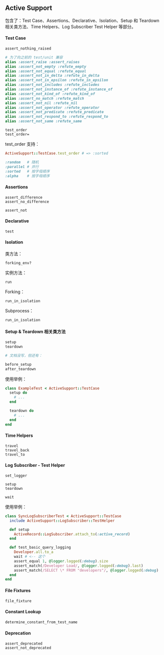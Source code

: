 ## Active Support

包含了：Test Case、Assertions、Declarative、Isolation、Setup 和 Teardown 相关类方法、Time Helpers、Log Subscriber Test Helper 等部分。

#### Test Case

```ruby
assert_nothing_raised

# 为了向之前的 test/unit 兼容
alias :assert_raise :assert_raises
alias :assert_not_empty :refute_empty
alias :assert_not_equal :refute_equal
alias :assert_not_in_delta :refute_in_delta
alias :assert_not_in_epsilon :refute_in_epsilon
alias :assert_not_includes :refute_includes
alias :assert_not_instance_of :refute_instance_of
alias :assert_not_kind_of :refute_kind_of
alias :assert_no_match :refute_match
alias :assert_not_nil :refute_nil
alias :assert_not_operator :refute_operator
alias :assert_not_predicate :refute_predicate
alias :assert_not_respond_to :refute_respond_to
alias :assert_not_same :refute_same
```

```
test_order
test_order=
```

test_order 支持：

```ruby
ActiveSupport::TestCase.test_order # => :sorted

:random   # 随机
:parallel # 并行
:sorted   # 按字母顺序
:alpha    # 按字母顺序
```

#### Assertions

```
assert_difference
assert_no_difference

assert_not
```

#### Declarative

```
test
```

#### Isolation

类方法：

```
forking_env?
```

实例方法：

```
run
```

Forking：

```
run_in_isolation
```

Subprocess：

```
run_in_isolation
```

#### Setup & Teardown 相关类方法

```ruby
setup
teardown

# 文档没写，但还有：

before_setup
after_teardown
```

使用举例：

```ruby
class ExampleTest < ActiveSupport::TestCase
  setup do
    # ...
  end

  teardown do
    # ...
  end
end
```

#### Time Helpers

```
travel
travel_back
travel_to
```

#### Log Subscriber - Test Helper

```
set_logger

setup
teardown

wait
```

使用举例：

```ruby
class SyncLogSubscriberTest < ActiveSupport::TestCase
  include ActiveSupport::LogSubscriber::TestHelper

  def setup
    ActiveRecord::LogSubscriber.attach_to(:active_record)
  end

  def test_basic_query_logging
    Developer.all.to_a
    wait # <-- 这个
    assert_equal 1, @logger.logged(:debug).size
    assert_match(/Developer Load/, @logger.logged(:debug).last)
    assert_match(/SELECT \* FROM "developers"/, @logger.logged(:debug).last)
  end
end
```

#### File Fixtures

```
file_fixture
```

#### Constant Lookup

```ruby
determine_constant_from_test_name
```

#### Deprecation

```
assert_deprecated
assert_not_deprecated
```

